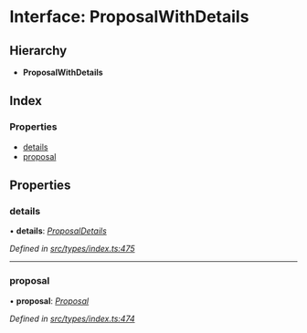 # Interface: ProposalWithDetails

## Hierarchy

* **ProposalWithDetails**

## Index

### Properties

* [details](proposalwithdetails.md#details)
* [proposal](proposalwithdetails.md#proposal)

## Properties

###  details

• **details**: *[ProposalDetails](proposaldetails.md)*

*Defined in [src/types/index.ts:475](https://github.com/PolymathNetwork/polymesh-sdk/blob/59d9411/src/types/index.ts#L475)*

___

###  proposal

• **proposal**: *[Proposal](../classes/proposal.md)*

*Defined in [src/types/index.ts:474](https://github.com/PolymathNetwork/polymesh-sdk/blob/59d9411/src/types/index.ts#L474)*
